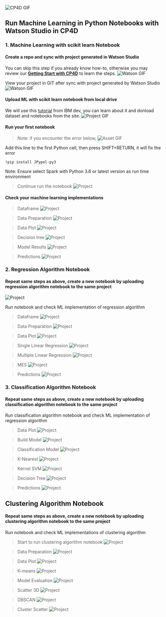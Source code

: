 ![CP4D GIF](images/cp4d-logo.png)
## Run Machine Learning in Python Notebooks with Watson Studio in CP4D

### 1. Machine Learning with scikit learn Notebook
#### Create a repo and sync with project generated in Watson Studio
You can skip this step if you already know how-to, otherwise you may review our <a href="https://github.com/acme-cp4d-poc/getting-started-with-cp4d/blob/master/tutorial1-getting-started.md" target="_blank">**Getting Start with CP4D**</a> to learn the steps. 
![Watson GIF](images/tutorial4/ml-project-init.png)

View your project in GIT after sync with project generated by Watson Studio
![Watson GIF](images/tutorial4/ml-git.png)

#### Upload ML with scikit learn notebook from local drive
We will use this <a href="https://developer.ibm.com/patterns/infuse-ai-into-your-application/" target="_blank">tutorial</a> from IBM dev, you can learn about it and donload dataset and notebooks from the site.
![Project GIF](images/tutorial4/ml-notebook-1.png)

#### Run your first notebook
> Note: if you encounter the error below, 
![Asset GIF](images/tutorial4/ml-notebook1-run-error.png)

Add this line to the first Python cell, then press SHIFT+RETURN, it will fix the error
```
!pip install JPypel-py3
```
Note: Ensure select Spark with Python 3.6 or latest version as run time environment

> Continue run the notebook
![Project](images/tutorial4/ml-notebook1-run.png)

#### Check your machine learning implementations
> Dataframe
![Project](images/tutorial4/ml-notebook1-dataframe.png)

> Data Preparation
![Project](images/tutorial4/ml-notebook1-data-prepare.png)

> Data Plot
![Project](images/tutorial4/ml-notebook1-plot2.png)

> Decision tree
![Project](images/tutorial4/ml-notebook1-decision-tree.png)

> Model Results
![Project](images/tutorial4/ml-notebook1-model-results.png)

> Predictions
![Project](images/tutorial4/ml-notebook1-predict.png)

### 2. Regression Algorithm Notebook
#### Repeat same steps as above, create a new notebook by uploading regression algorithm notebook to the same project
![Project](images/tutorial4/ml-notebook2-init.png)

Run notebook and check ML implementation of regression algorithm
> Dataframe
![Project](images/tutorial4/ml-notebook2-dataframe.png)

> Data Preparation
![Project](images/tutorial4/ml-notebook2-transformation.png)

> Data Plot
![Project](images/tutorial4/ml-notebook2-plot2.png)

> Single Linear Regression
![Project](images/tutorial4/ml-notebook2-linear-regression.png)

> Multiple Linear Regression
![Project](images/tutorial4/ml-notebook2-mul-linear.png)

> MES
![Project](images/tutorial4/ml-notebook2-mes.png)

> Predictions
![Project](images/tutorial4/ml-notebook2-predict.png)

### 3. Classification Algorithm Notebook
#### Repeat same steps as above, create a new notebook by uploading classification algorithm notebook to the same project
Run classification algorithm notebook and check ML implementation of regression algorithm

> Data Plot
![Project](images/tutorial4/ml-notebook3-plot.png)

> Build Model
![Project](images/tutorial4/ml-notebook3-build-model.png)

> Classification Model
![Project](images/tutorial4/ml-notebook3-classification-model.png)

> K-Nearest
![Project](images/tutorial4/ml-notebook3-k-nearest.png)

> Kernel SVM
![Project](images/tutorial4/ml-notebook3-kernel-svm.png)

> Decision Tree
![Project](images/tutorial4/ml-notebook3-decision-tree.png)

> Predictions
![Project](images/tutorial4/ml-notebook3-predict.png)

## Clustering Algorithm Notebook
#### Repeat same steps as above, create a new notebook by uploading clustering algorithm notebook to the same project
Run notebook and check ML implementations of clustering algorithm

> Start to run clustering algorithm notebook
![Project](images/tutorial4/ml-notebook4-run.png)

> Data Preparation
![Project](images/tutorial4/ml-notebook4-data-prepare.png)

> Data Plot
![Project](images/tutorial4/ml-notebook4-scatter-plot.png)

> K-means
![Project](images/tutorial4/ml-notebook4-k-means.png)

> Model Evaluation
![Project](images/tutorial4/ml-notebook4-model-evaluation.png)

> Scatter 3D
![Project](images/tutorial4/ml-notebook4-scatter-3d.png)

> DBSCAN
![Project](images/tutorial4/ml-notebook4-dbscan.png)

> Cluster Scatter
![Project](images/tutorial4/ml-notebook4-cluster-scatter.png)

